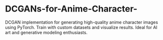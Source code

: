 # DCGANs-for-Anime-Character-
DCGAN implementation for generating high-quality anime character images using PyTorch. Train with custom datasets and visualize results. Ideal for AI art and generative modeling enthusiasts.
